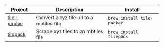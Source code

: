 <!-- project_table_start -->
| Project                                                | Description                              | Install                    |
| ------------------------------------------------------ | ---------------------------------------- | -------------------------- |
| [tile-packer](https://github.com/eknowles/tile-packer) | Convert a xyz tile url to a mbtiles file | `brew install tile-packer` |
| [tilepack](https://github.com/eknowles/tilepack)       | Scrape xyz tiles to an mbtiles file      | `brew install tilepack`    |
<!-- project_table_end -->
